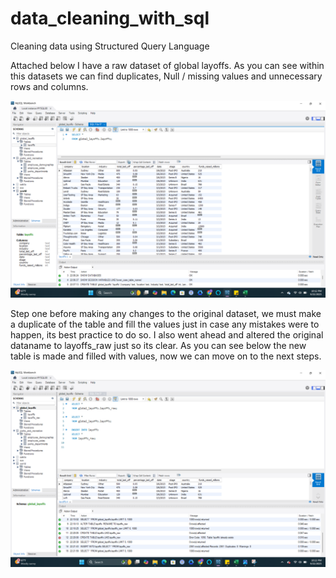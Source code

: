 # data_cleaning_with_sql
Cleaning data using Structured Query Language

Attached below I have a raw dataset of global layoffs. As you can see within this datasets we can find duplicates, Null / missing values and unnecessary rows and columns. 

![image alt](https://github.com/Hayat-Halabi/data_cleaning_with_sql/blob/e76d1bdd0bb9554ffbd85c92a51b16b392479ec6/Screenshot%20(2).png)

Step one before making any changes to the original dataset, we must make a duplicate of the table and fill the values just in case any mistakes were to happen, its best practice to do so. I also went ahead and altered the original dataname to layoffs_raw just so its clear. As you can see below the new table is made and filled with values, now we can move on to the next steps. 

![image alt](https://github.com/Hayat-Halabi/data_cleaning_with_sql/blob/main/Screenshot%20(3).png?raw=true)
